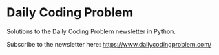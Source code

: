 # Daily Coding Problem
Solutions to the Daily Coding Problem newsletter in Python.

Subscribe to the newsletter here: https://www.dailycodingproblem.com/
